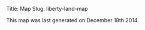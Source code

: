Title: Map
Slug: liberty-land-map

<link rel="stylesheet" href="/css/leaflet.css" />
<link rel="stylesheet" href="/css/Control.FullScreen.css" />
<link rel="stylesheet" href="/css/leaflet-custom.css" />
<script src="/js/leaflet.js"></script>
<script src="/js/Control.FullScreen.js"></script>

<div id="map">
<script src="/js/map-ayntest.js"></script>

</div>
<p>This map was last generated on December 18th 2014.</p>
